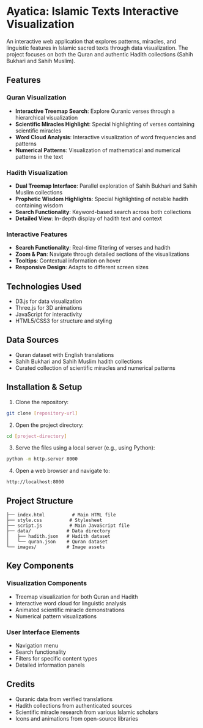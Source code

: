 # Ayatica: Islamic Texts Interactive Visualization

An interactive web application that explores patterns, miracles, and linguistic features in Islamic sacred texts through data visualization. The project focuses on both the Quran and authentic Hadith collections (Sahih Bukhari and Sahih Muslim).

## Features

### Quran Visualization
- **Interactive Treemap Search**: Explore Quranic verses through a hierarchical visualization
- **Scientific Miracles Highlight**: Special highlighting of verses containing scientific miracles
- **Word Cloud Analysis**: Interactive visualization of word frequencies and patterns
- **Numerical Patterns**: Visualization of mathematical and numerical patterns in the text

### Hadith Visualization
- **Dual Treemap Interface**: Parallel exploration of Sahih Bukhari and Sahih Muslim collections
- **Prophetic Wisdom Highlights**: Special highlighting of notable hadith containing wisdom
- **Search Functionality**: Keyword-based search across both collections
- **Detailed View**: In-depth display of hadith text and context

### Interactive Features
- **Search Functionality**: Real-time filtering of verses and hadith
- **Zoom & Pan**: Navigate through detailed sections of the visualizations
- **Tooltips**: Contextual information on hover
- **Responsive Design**: Adapts to different screen sizes

## Technologies Used
- D3.js for data visualization
- Three.js for 3D animations
- JavaScript for interactivity
- HTML5/CSS3 for structure and styling

## Data Sources
- Quran dataset with English translations
- Sahih Bukhari and Sahih Muslim hadith collections
- Curated collection of scientific miracles and numerical patterns

## Installation & Setup

1. Clone the repository:
```bash
git clone [repository-url]
```

2. Open the project directory:
```bash
cd [project-directory]
```

3. Serve the files using a local server (e.g., using Python):
```bash
python -m http.server 8000
```

4. Open a web browser and navigate to:
```
http://localhost:8000
```

## Project Structure

```
├── index.html          # Main HTML file
├── style.css          # Stylesheet
├── script.js          # Main JavaScript file
├── data/             # Data directory
│   ├── hadith.json   # Hadith dataset
│   └── quran.json    # Quran dataset
└── images/           # Image assets
```

## Key Components

### Visualization Components
- Treemap visualization for both Quran and Hadith
- Interactive word cloud for linguistic analysis
- Animated scientific miracle demonstrations
- Numerical pattern visualizations

### User Interface Elements
- Navigation menu
- Search functionality
- Filters for specific content types
- Detailed information panels
  
## Credits
- Quranic data from verified translations
- Hadith collections from authenticated sources
- Scientific miracle research from various Islamic scholars
- Icons and animations from open-source libraries
